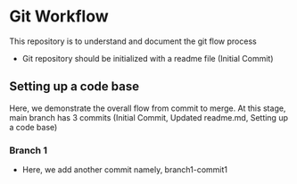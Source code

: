 # Git Workflow
This repository is to understand and document the git flow process
* Git repository should be initialized with a readme file (Initial Commit)

## Setting up a code base
Here, we demonstrate the overall flow from commit to merge.
At this stage, main branch has 3 commits (Initial Commit, Updated readme.md, Setting up a code base)

### Branch 1
* Here, we add another commit namely, branch1-commit1
